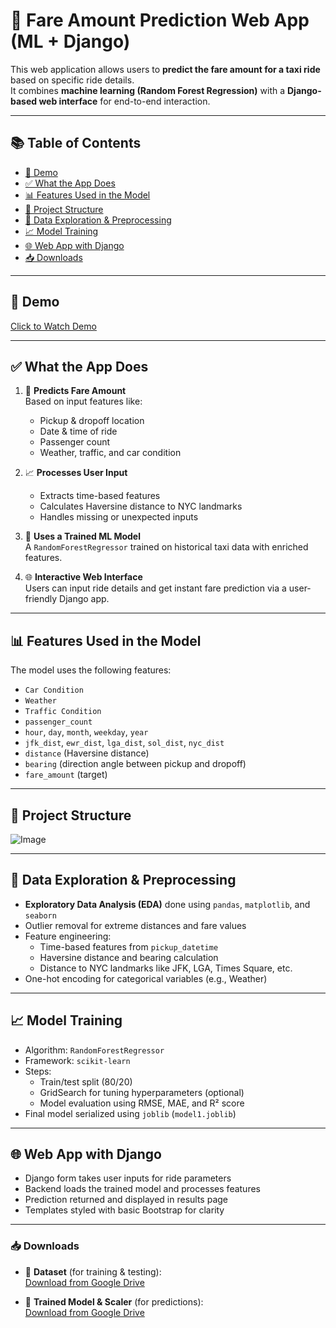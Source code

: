 
# 🚖 Fare Amount Prediction Web App (ML + Django)

This web application allows users to **predict the fare amount for a taxi ride** based on specific ride details.  
It combines **machine learning (Random Forest Regression)** with a **Django-based web interface** for end-to-end interaction.

---

## 📚 Table of Contents

- [🎥 Demo](#-demo)
- [✅ What the App Does](#-what-the-app-does)
- [📊 Features Used in the Model](#-features-used-in-the-model)
- [📁 Project Structure](#-project-structure)
- [🧼 Data Exploration & Preprocessing](#-data-exploration--preprocessing)
- [📈 Model Training](#-model-training)
- [🌐 Web App with Django](#-web-app-with-django)
- [📥 Downloads](#-downloads)

---

## 🎥 Demo

[Click to Watch Demo](https://github.com/user-attachments/assets/2fc8186e-f0ad-4b85-8586-fda2473b4074)

---

## ✅ What the App Does

1. 🎯 **Predicts Fare Amount**  
   Based on input features like:
   - Pickup & dropoff location
   - Date & time of ride
   - Passenger count
   - Weather, traffic, and car condition

2. 📈 **Processes User Input**  
   - Extracts time-based features
   - Calculates Haversine distance to NYC landmarks
   - Handles missing or unexpected inputs

3. 🧠 **Uses a Trained ML Model**  
   A `RandomForestRegressor` trained on historical taxi data with enriched features.

4. 🌐 **Interactive Web Interface**  
   Users can input ride details and get instant fare prediction via a user-friendly Django app.

---

## 📊 Features Used in the Model

The model uses the following features:

- `Car Condition`
- `Weather`
- `Traffic Condition`
- `passenger_count`
- `hour`, `day`, `month`, `weekday`, `year`
- `jfk_dist`, `ewr_dist`, `lga_dist`, `sol_dist`, `nyc_dist`
- `distance` (Haversine distance)
- `bearing` (direction angle between pickup and dropoff)
- `fare_amount` (target)

---

## 📁 Project Structure

![Image](https://github.com/user-attachments/assets/e79889dc-7345-4ef8-8b54-92028a7eeee3)

---

## 🧼 Data Exploration & Preprocessing

- **Exploratory Data Analysis (EDA)** done using `pandas`, `matplotlib`, and `seaborn`
- Outlier removal for extreme distances and fare values
- Feature engineering:
  - Time-based features from `pickup_datetime`
  - Haversine distance and bearing calculation
  - Distance to NYC landmarks like JFK, LGA, Times Square, etc.
- One-hot encoding for categorical variables (e.g., Weather)

---

## 📈 Model Training

- Algorithm: `RandomForestRegressor`
- Framework: `scikit-learn`
- Steps:
  - Train/test split (80/20)
  - GridSearch for tuning hyperparameters (optional)
  - Model evaluation using RMSE, MAE, and R² score
- Final model serialized using `joblib` (`model1.joblib`)

---

## 🌐 Web App with Django

- Django form takes user inputs for ride parameters
- Backend loads the trained model and processes features
- Prediction returned and displayed in results page
- Templates styled with basic Bootstrap for clarity

---
### 📥 Downloads

- 📁 **Dataset** (for training & testing):  
  [Download from Google Drive](https://drive.google.com/drive/folders/1dAYekToXZ28mrvj9GaKLH3Bx-ExDEMfp?usp=drive_link)

- 🎯 **Trained Model & Scaler** (for predictions):  
  [Download from Google Drive](https://drive.google.com/drive/folders/1AnfA6LM4SolZ8pFkcnDmypWc_RS6dVJ9?usp=drive_link)










